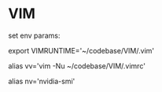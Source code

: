 # VIM

set env params:

export VIMRUNTIME='~/codebase/VIM/.vim'

alias vv='vim -Nu ~/codebase/VIM/.vimrc'

alias nv='nvidia-smi'

